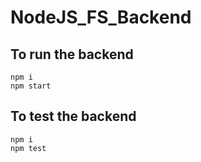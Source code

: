 # NodeJS_FS_Backend

## To run the backend

```shell
npm i
npm start
````

## To test the backend

```shell
npm i
npm test
```